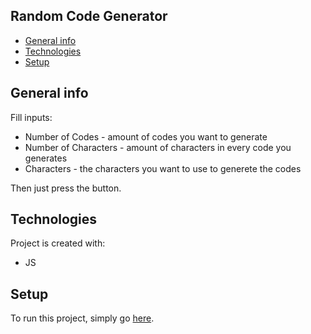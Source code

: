 ## Random Code Generator
* [General info](#general-info)
* [Technologies](#technologies)
* [Setup](#setup)
## General info
Fill inputs:
* Number of Codes - amount of codes you want to generate
* Number of Characters - amount of characters in every code you generates
* Characters - the characters you want to use to generete the codes

Then just press the button.
## Technologies
Project is created with:
* JS
## Setup
To run this project, simply go [here](https://czarecki.github.io/random-code-generator).